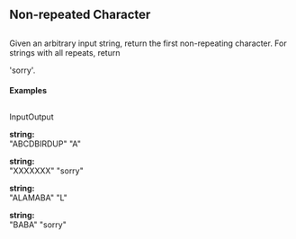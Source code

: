 ## Non-repeated Character

##

Given an arbitrary input string, return the first non-repeating character. For strings with all repeats, return 

'sorry'.

#### Examples

##

InputOutput

 **string:**  
"ABCDBIRDUP" "A"

 **string:**  
"XXXXXXX" "sorry"

 **string:**  
"ALAMABA" "L"

 **string:**  
"BABA" "sorry"
